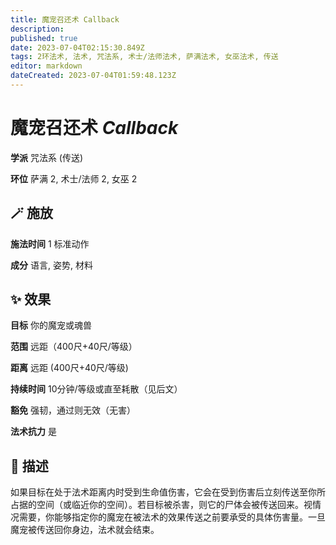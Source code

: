 ```yaml
---
title: 魔宠召还术 Callback
description: 
published: true
date: 2023-07-04T02:15:30.849Z
tags: 2环法术, 法术, 咒法系, 术士/法师法术, 萨满法术, 女巫法术, 传送
editor: markdown
dateCreated: 2023-07-04T01:59:48.123Z
---
```


# **魔宠召还术** *Callback*

**学派** 咒法系 (传送) 

**环位** 萨满 2, 术士/法师 2, 女巫 2

## 🪄 施放

**施法时间** 1 标准动作

**成分** 语言, 姿势, 材料

## ✨ 效果 

**目标** 你的魔宠或魂兽 

**范围** 远距（400尺+40尺/等级）

**距离** 远距 (400尺+40尺/等级)  

**持续时间** 10分钟/等级或直至耗散（见后文） 

**豁免** 强韧，通过则无效（无害）

**法术抗力** 是

## 📖 描述

如果目标在处于法术距离内时受到生命值伤害，它会在受到伤害后立刻传送至你所占据的空间（或临近你的空间）。若目标被杀害，则它的尸体会被传送回来。视情况需要，你能够指定你的魔宠在被法术的效果传送之前要承受的具体伤害量。一旦魔宠被传送回你身边，法术就会结束。
    